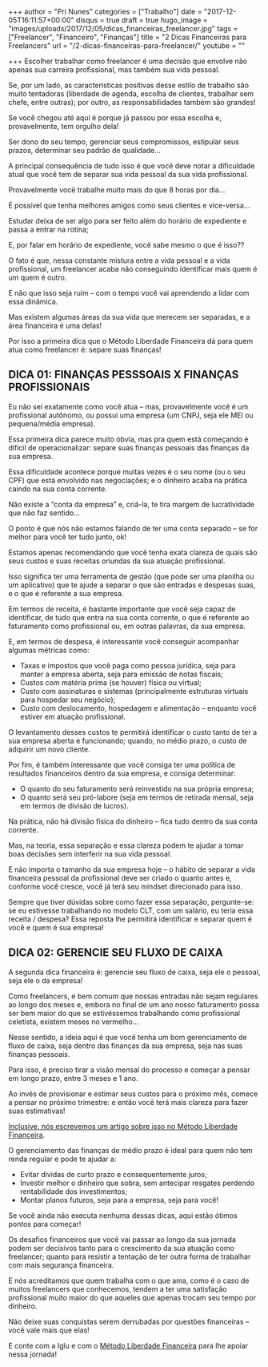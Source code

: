 +++
author = "Pri Nunes"
categories = ["Trabalho"]
date = "2017-12-05T16:11:57+00:00"
disqus = true
draft = true
hugo_image = "images/uploads/2017/12/05/dicas_financeiras_freelancer.jpg"
tags = ["Freelancer", "Financeiro", "Finanças"]
title = "2 Dicas Financeiras para Freelancers"
url = "/2-dicas-financeiras-para-freelancer/"
youtube = ""

+++
Escolher trabalhar como freelancer é uma decisão que envolve não apenas sua carreira profissional, mas também sua vida pessoal.

Se, por um lado, as características positivas desse estilo de trabalho são muito tentadoras (liberdade de agenda, escolha de clientes, trabalhar sem chefe, entre outras); por outro, as responsabilidades também são grandes!

Se você chegou até aqui é porque já passou por essa escolha e, provavelmente, tem orgulho dela!

Ser dono do seu tempo, gerenciar seus compromissos, estipular seus prazos, determinar seu padrão de qualidade...

A principal consequência de tudo isso é que você deve notar a dificuldade atual que você tem de separar sua vida pessoal da sua vida profissional.

Provavelmente você trabalhe muito mais do que 8 horas por dia... 

É possível que tenha melhores amigos como seus clientes e vice-versa...

Estudar deixa de ser algo para ser feito além do horário de expediente e passa a entrar na rotina;

E, por falar em horário de expediente, você sabe mesmo o que é isso??

O fato é que, nessa constante mistura entre a vida pessoal e a vida profissional, um freelancer acaba não conseguindo identificar mais quem é um quem é outro.

E não que isso seja ruim – com o tempo você vai aprendendo a lidar com essa dinâmica.

Mas existem algumas áreas da sua vida que merecem ser separadas, e a área financeira é uma delas!

Por isso a primeira dica que o Método Liberdade Financeira dá para quem atua como freelancer é: separe suas finanças!

## DICA 01: FINANÇAS PESSSOAIS X FINANÇAS PROFISSIONAIS

Eu não sei exatamente como você atua – mas, provavelmente você é um profissional autônomo, ou possui uma empresa (um CNPJ, seja ele MEI ou pequena/média empresa).

Essa primeira dica parece muito óbvia, mas pra quem está começando é difícil de operacionalizar: separe suas finanças pessoais das finanças da sua empresa.

Essa dificuldade acontece porque muitas vezes é o seu nome (ou o seu CPF) que está envolvido nas negociações; e o dinheiro acaba na prática caindo na sua conta corrente.

Não existe a “conta da empresa” e, criá-la, te tira margem de lucratividade que não faz sentido...

O ponto é que nós não estamos falando de ter uma conta separado – se for melhor para você ter tudo junto, ok!

Estamos apenas recomendando que você tenha exata clareza de quais são seus custos e suas receitas oriundas da sua atuação profissional.

Isso significa ter uma ferramenta de gestão (que pode ser uma planilha ou um aplicativo) que te ajude a separar o que são entradas e despesas suas, e o que é referente a sua empresa.

Em termos de receita, é bastante importante que você seja capaz de identificar, de tudo que entra na sua conta corrente, o que é referente ao faturamento como profissional ou, em outras palavras, da sua empresa.

E, em termos de despesa, é interessante você conseguir acompanhar algumas métricas como:

* Taxas e impostos que você paga como pessoa jurídica, seja para manter a empresa aberta, seja para emissão de notas fiscais;
* Custos com matéria prima (se houver) física ou virtual;
* Custo com assinaturas e sistemas (principalmente estruturas virtuais para hospedar seu negócio);
* Custo com deslocamento, hospedagem e alimentação – enquanto você estiver em atuação profissional.

O levantamento desses custos te permitirá identificar o custo tanto de ter a sua empresa aberta e funcionando; quando, no médio prazo, o custo de adquirir um novo cliente.

Por fim, é também interessante que você consiga ter uma política de resultados financeiros dentro da sua empresa, e consiga determinar:

* O quanto do seu faturamento será reinvestido na sua própria empresa;
* O quanto será seu pró-labore (seja em termos de retirada mensal, seja em termos de divisão de lucros). 

Na prática, não há divisão física do dinheiro – fica tudo dentro da sua conta corrente. 

Mas, na teoria, essa separação e essa clareza podem te ajudar a tomar boas decisões sem interferir na sua vida pessoal.

E não importa o tamanho da sua empresa hoje – o hábito de separar a vida financeira pessoal da profissional deve ser criado o quanto antes e, conforme você cresce, você já terá seu mindset direcionado para isso.

Sempre que tiver dúvidas sobre como fazer essa separação, pergunte-se: se eu estivesse trabalhando no modelo CLT, com um salário, eu teria essa receita / despesa? Essa reposta lhe permitirá identificar e separar quem é você e quem é sua empresa!

## DICA 02: GERENCIE SEU FLUXO DE CAIXA

A segunda dica financeira é: gerencie seu fluxo de caixa, seja ele o pessoal, seja ele o da empresa!

Como freelancers, é bem comum que nossas entradas não sejam regulares ao longo dos meses e, embora no final de um ano nosso faturamento possa ser bem maior do que se estivéssemos trabalhando como profissional celetista, existem meses no vermelho...

Nesse sentido, a ideia aqui é que você tenha um bom gerenciamento de fluxo de caixa, seja dentro das finanças da sua empresa, seja nas suas finanças pessoais.

Para isso, é preciso tirar a visão mensal do processo e começar a pensar em longo prazo, entre 3 meses e 1 ano.

Ao invés de provisionar e estimar seus custos para o próximo mês, comece a pensar no próximo trimestre: e então você terá mais clareza para fazer suas estimativas!

[Inclusive, nós escrevemos um artigo sobre isso no Método Liberdade Financeira](http://metodoliberdadefinanceira.com.br/custo-de-vida-anualmente-mensalmente/).

O gerenciamento das finanças de médio prazo é ideal para quem não tem renda regular e pode te ajudar a:

* Evitar dívidas de curto prazo e consequentemente juros;
* Investir melhor o dinheiro que sobra, sem antecipar resgates perdendo rentabilidade dos investimentos;
* Montar planos futuros, seja para a empresa, seja para você!

Se você ainda não executa nenhuma dessas dicas, aqui estão ótimos pontos para começar!

Os desafios financeiros que você vai passar ao longo da sua jornada podem ser decisivos tanto para o crescimento da sua atuação como freelancer; quanto para resistir a tentação de ter outra forma de trabalhar com mais segurança financeira.

E nós acreditamos que quem trabalha com o que ama, como é o caso de muitos freelancers que conhecemos, tendem a ter uma satisfação profissional muito maior do que aqueles que apenas trocam seu tempo por dinheiro.

Não deixe suas conquistas serem derrubadas por questões financeiras – você vale mais que elas!

E conte com a Iglu e com o [Método Liberdade Financeira](http://www.metodoliberdadefinanceira.com.br) para lhe apoiar nessa jornada!